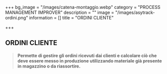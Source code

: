 +++
bg_image = "/images/catena-montaggio.webp"
category = "PROCESS MANAGEMENT IMPROVER"
description = ""
image = "/images/asytrack-ordini.png"
information = []
title = "ORDINI CLIENTE"

+++
## ORDINI CLIENTE

> #### Permette di gestire gli ordini ricevuti dai clienti e calcolare ciò che deve essere messo in produzione utilizzando materiale già presente in magazzino o da riassortire.